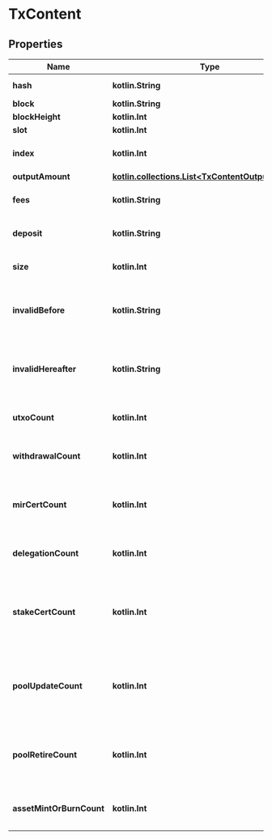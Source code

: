 
# TxContent

## Properties
Name | Type | Description | Notes
------------ | ------------- | ------------- | -------------
**hash** | **kotlin.String** | Transaction hash | 
**block** | **kotlin.String** | Block hash | 
**blockHeight** | **kotlin.Int** | Block number | 
**slot** | **kotlin.Int** | Slot number | 
**index** | **kotlin.Int** | Transaction index within the block | 
**outputAmount** | [**kotlin.collections.List&lt;TxContentOutputAmount&gt;**](TxContentOutputAmount.md) |  | 
**fees** | **kotlin.String** | Fees of the transaction in Lovelaces | 
**deposit** | **kotlin.String** | Deposit within the transaction in Lovelaces | 
**size** | **kotlin.Int** | Size of the transaction in Bytes | 
**invalidBefore** | **kotlin.String** | Left (included) endpoint of the timelock validity intervals | 
**invalidHereafter** | **kotlin.String** | Right (excluded) endpoint of the timelock validity intervals | 
**utxoCount** | **kotlin.Int** | Count of UTXOs within the transaction | 
**withdrawalCount** | **kotlin.Int** | Count of the withdrawal within the transaction | 
**mirCertCount** | **kotlin.Int** | Count of the MIR certificates within the transaction | 
**delegationCount** | **kotlin.Int** | Count of the delegations within the transaction | 
**stakeCertCount** | **kotlin.Int** | Count of the stake keys (de)registration and delegation certificates within the transaction | 
**poolUpdateCount** | **kotlin.Int** | Count of the stake pool registration and update certificates within the transaction | 
**poolRetireCount** | **kotlin.Int** | Count of the stake pool retirement certificates within the transaction | 
**assetMintOrBurnCount** | **kotlin.Int** | Count of asset mints and burns within the transaction | 



